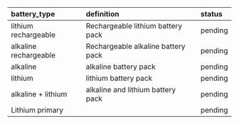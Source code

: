| battery_type | definition | status |
|:------ |:------ |:------ |
| lithium rechargeable | Rechargeable lithium battery pack | pending |
| alkaline rechargeable | Rechargeable alkaline battery pack | pending |
| alkaline | alkaline battery pack | pending |
| lithium | lithium battery pack | pending |
| alkaline + lithium | alkaline and lithium battery pack | pending |
| Lithium primary |  | pending |
